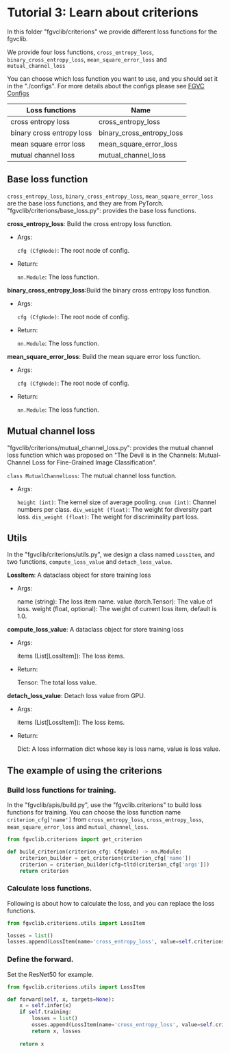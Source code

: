 # Tutorial 3: Learn about criterions

In this folder "fgvclib/criterions" we provide different loss functions for the fgvclib.

We provide four loss functions, `cross_entropy_loss`, `binary_cross_entropy_loss`, `mean_square_error_loss` and `mutual_channel_loss`

You can choose which loss function you want to use, and you should set it in the "./configs". For more details about the configs please see [FGVC Configs](https://docs-yyq.readthedocs.io/en/latest/global_configs.html)

| Loss functions               | Name                       |
| ---------------------------- | -------------------------- |
| cross entropy loss           | cross_entropy_loss         |
| binary cross entropy loss    | binary_cross_entropy_loss  |
| mean square error loss       | mean_square_error_loss     |
| mutual channel loss          | mutual_channel_loss        |

## Base loss function

`cross_entropy_loss`, `binary_cross_entropy_loss`, `mean_square_error_loss` are the base loss functions, and they are from PyTorch.
"fgvclib/criterions/base_loss.py": provides the base loss functions.

**cross_entropy_loss**: Build the cross entropy loss function.
- Args:

  ```cfg (CfgNode)```: The root node of config.

- Return:

  ```nn.Module```: The loss function.

**binary_cross_entropy_loss**:Build the binary cross entropy loss function.
- Args:

  ```cfg (CfgNode)```: The root node of config.

- Return:

  ```nn.Module```: The loss function.

**mean_square_error_loss**: Build the mean square error loss function.
- Args:

  ```cfg (CfgNode)```: The root node of config.

- Return:

  ```nn.Module```: The loss function.

## Mutual channel loss

"fgvclib/criterions/mutual_channel_loss.py": provides the mutual channel loss function which was proposed on "The Devil is in the Channels: Mutual-Channel Loss for Fine-Grained Image Classification".

```class MutualChannelLoss```: The mutual channel loss function.

- Args:

  ```height (int)```: The kernel size of average pooling.
  ```cnum (int)```: Channel numbers per class.
  ```div_weight (float)```: The weight for diversity part loss.
  ```dis_weight (float)```: The weight for discriminality part loss.

## Utils
In the "fgvclib/criterions/utils.py", we design a class named `LossItem`, and two functions, `compute_loss_value` and `detach_loss_value`.

**LossItem**: A dataclass object for store training loss
- Args:

  name (string): The loss item name.
  value (torch.Tensor): The value of loss.
  weight (float, optional): The weight of current loss item, default is 1.0.

**compute_loss_value**: A dataclass object for store training loss
- Args:

  items (List[LossItem]): The loss items.

- Return:
  
  Tensor: The total loss value.

**detach_loss_value**: Detach loss value from GPU.
- Args:

  items (List[LossItem]): The loss items.

- Return:
  
  Dict: A loss information dict whose key is loss name, value is loss value.

## The example of using the criterions

### Build loss functions for training.
In the "fgvclib/apis/build.py", use the "fgvclib.criterions" to build loss functions for training. You can choose the loss function name `criterion_cfg['name']` from  `cross_entropy_loss`, `cross_entropy_loss`, `mean_square_error_loss` and `mutual_channel_loss`.
```python
from fgvclib.criterions import get_criterion

def build_criterion(criterion_cfg: CfgNode) -> nn.Module:
    criterion_builder = get_criterion(criterion_cfg['name'])
    criterion = criterion_builder(cfg=tltd(criterion_cfg['args']))
    return criterion
```

### Calculate loss functions.
Following is about how to calculate the loss, and you can replace the loss functions.
```python
from fgvclib.criterions.utils import LossItem

losses = list()
losses.append(LossItem(name='cross_entropy_loss', value=self.criterions['cross_entropy_loss']['fn'](x, targets)))
```

### Define the forward.
Set the ResNet50 for example.
```python
from fgvclib.criterions.utils import LossItem

def forward(self, x, targets=None):
    x = self.infer(x)
    if self.training:
        losses = list()
        osses.append(LossItem(name='cross_entropy_loss', value=self.criterions['cross_entropy_loss']['fn'](x, targets)))
        return x, losses
        
    return x
```



